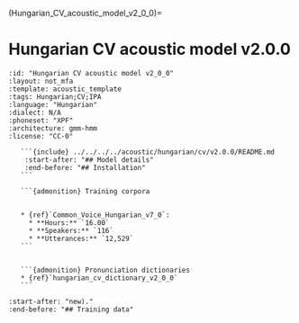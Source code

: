 
(Hungarian_CV_acoustic_model_v2_0_0)=
# Hungarian CV acoustic model v2.0.0

``````{acoustic} Hungarian CV acoustic model v2.0.0
:id: "Hungarian CV acoustic model v2_0_0"
:layout: not_mfa
:template: acoustic_template
:tags: Hungarian;CV;IPA
:language: "Hungarian"
:dialect: N/A
:phoneset: "XPF"
:architecture: gmm-hmm
:license: "CC-0"

   ```{include} ../../../../acoustic/hungarian/cv/v2.0.0/README.md
    :start-after: "## Model details"
    :end-before: "## Installation"
   ```

   ```{admonition} Training corpora


   * {ref}`Common_Voice_Hungarian_v7_0`:
     * **Hours:** `16.00`
     * **Speakers:** `116`
     * **Utterances:** `12,529`
   ```


   ```{admonition} Pronunciation dictionaries
   * {ref}`hungarian_cv_dictionary_v2_0_0`
   ```
``````

```{include} ../../../../acoustic/hungarian/cv/v2.0.0/README.md
:start-after: "new)."
:end-before: "## Training data"
```
